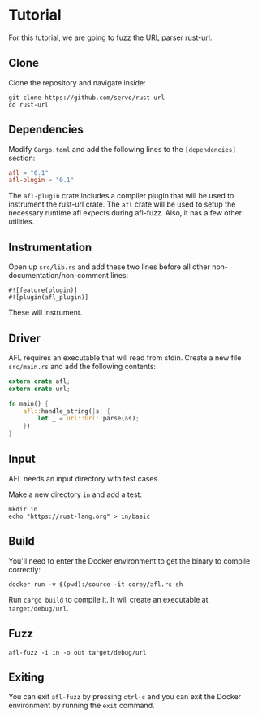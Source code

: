 # Tutorial

For this tutorial, we are going to fuzz the URL parser [rust-url](https://github.com/servo/rust-url).

## Clone

Clone the repository and navigate inside:

```
git clone https://github.com/servo/rust-url
cd rust-url
```

## Dependencies

Modify `Cargo.toml` and add the following lines to the `[dependencies]` section:

```toml
afl = "0.1"
afl-plugin = "0.1"
```

The `afl-plugin` crate includes a compiler plugin that will be used to instrument the rust-url crate. The `afl` crate will be used to setup the necessary runtime afl expects during afl-fuzz. Also, it has a few other utilities.

## Instrumentation

Open up `src/lib.rs` and add these two lines before all other non-documentation/non-comment lines:

```
#![feature(plugin)]
#![plugin(afl_plugin)]
```

These will instrument.

## Driver

AFL requires an executable that will read from stdin. Create a new file `src/main.rs` and add the following contents:

```rust
extern crate afl;
extern crate url;

fn main() {
    afl::handle_string(|s| {
        let _ = url::Url::parse(&s);
    })
}
```

## Input

AFL needs an input directory with test cases.

Make a new directory `in` and add a test:

```
mkdir in
echo "https://rust-lang.org" > in/basic
```

## Build

You'll need to enter the Docker environment to get the binary to compile correctly:

```
docker run -v $(pwd):/source -it corey/afl.rs sh
```

Run `cargo build` to compile it. It will create an executable at `target/debug/url`.

## Fuzz

```
afl-fuzz -i in -o out target/debug/url
```

## Exiting

You can exit `afl-fuzz` by pressing `ctrl-c` and you can exit the Docker environment by running the `exit` command.
